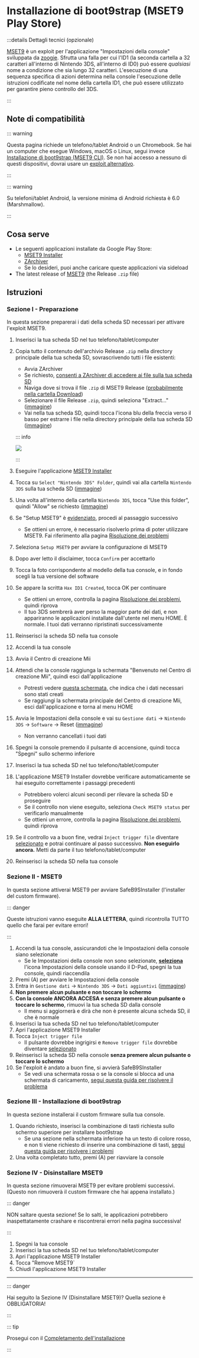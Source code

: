# Installazione di boot9strap (MSET9 Play Store)

:::details Dettagli tecnici (opzionale)

[MSET9](https://github.com/zoogie/MSET9) è un exploit per l'applicazione "Impostazioni della console" sviluppata da [zoogie](https://github.com/zoogie). Sfrutta una falla per cui l'ID1 (la seconda cartella a 32 caratteri all'interno di Nintendo 3DS, all'interno di ID0) può essere _qualsiasi_ nome a condizione che sia lungo 32 caratteri. L'esecuzione di una sequenza specifica di azioni determina nella console l'esecuzione delle istruzioni codificate nel nome della cartella ID1, che può essere utilizzato per garantire pieno controllo del 3DS.

:::

## Note di compatibilità

::: warning

Questa pagina richiede un telefono/tablet Android o un Chromebook. Se hai un computer che esegue Windows, macOS o Linux, segui invece [Installazione di boot9strap (MSET9 CLI)](installing-boot9strap-\(mset9-cli\)). Se non hai accesso a nessuno di questi dispositivi, dovrai usare un [exploit alternativo](https://wiki.hacks.guide/wiki/3DS:Alternate_Exploits).

:::

::: warning

Su telefoni/tablet Android, la versione minima di Android richiesta è 6.0 (Marshmallow).

:::

## Cosa serve

- Le seguenti applicazioni installate da Google Play Store:
    - [MSET9 Installer](https://play.google.com/store/apps/details?id=moe.saru.homebrew.console3ds.mset9_installer_android)
    - [ZArchiver](https://play.google.com/store/apps/details?id=ru.zdevs.zarchiver)
    - Se lo desideri, puoi anche caricare queste applicazioni via sideload
- The latest release of [MSET9](https://github.com/hacks-guide/MSET9/releases/latest) (the Release `.zip` file)

## Istruzioni

### Sezione I - Preparazione

In questa sezione preparerai i dati della scheda SD necessari per attivare l'exploit MSET9.

1. Inserisci la tua scheda SD nel tuo telefono/tablet/computer

2. Copia tutto il contenuto dell'archivio Release `.zip` nella directory principale della tua scheda SD, sovrascrivendo tutti i file esistenti:

    - Avvia ZArchiver
    - Se richiesto, [consenti a ZArchiver di accedere ai file sulla tua scheda SD](/images/screenshots/mset9/zarchiver-allow.png)
    - Naviga dove si trova il file `.zip` di MSET9 Release ([probabilmente nella cartella Download](/images/screenshots/mset9/zarchiver-zip-location.png))
    - Selezionare il file Release `.zip`, quindi seleziona "Extract..." ([immagine](/images/screenshots/mset9/zarchiver-extract-1.png))
    - Vai nella tua scheda SD, quindi tocca l'icona blu della freccia verso il basso per estrarre i file nella directory principale della tua scheda SD ([immagine](/images/screenshots/mset9/zarchiver-extract-2.png))

    ::: info

    ![](/images/screenshots/mset9/mset9-root-layout-android.png)

    :::

3. Eseguire l'applicazione [MSET9 Installer](/images/screenshots/mset9/mset9-setup-android.png)

4. Tocca su `Select "Nintendo 3DS" Folder`, quindi vai alla cartella `Nintendo 3DS` sulla tua scheda SD ([immagine](/images/screenshots/mset9/select-mset9-folder-1.png))

5. Una volta all'interno della cartella `Nintendo 3DS`, tocca "Use this folder", quindi "Allow" se richiesto ([immagine](/images/screenshots/mset9/select-mset9-folder-2.png))

6. Se "Setup MSET9" è [evidenziato](/images/screenshots/mset9/setup-mset9-highlighted.png), procedi al passaggio successivo
    - Se ottieni un errore, è necessario risolverlo prima di poter utilizzare MSET9. Fai riferimento alla pagina [Risoluzione dei problemi](troubleshooting-mset9)

7. Seleziona `Setup MSET9` per avviare la configurazione di MSET9

8. Dopo aver letto il disclaimer, tocca `Confirm` per accettarlo

9. Tocca la foto corrispondente al modello della tua console, e in fondo scegli la tua versione del software

10. Se appare la scritta `Hax ID1 Created`, tocca OK per continuare
    - Se ottieni un errore, controlla la pagina [Risoluzione dei problemi](troubleshooting-mset9), quindi riprova
    - Il tuo 3DS sembrerà aver perso la maggior parte dei dati, e non appariranno le applicazioni installate dall'utente nel menu HOME. È normale. I tuoi dati verranno ripristinati successivamente

11. Reinserisci la scheda SD nella tua console

12. Accendi la tua console

13. Avvia il Centro di creazione Mii

14. Attendi che la console raggiunga la schermata "Benvenuto nel Centro di creazione Mii", quindi esci dall'applicazione
    - Potresti vedere [questa schermata](/images/screenshots/mset9/mii-extdata.png), che indica che i dati necessari sono stati creati
    - Se raggiungi la schermata principale del Centro di creazione Mii, esci dall'applicazione e torna al menu HOME

15. Avvia le Impostazioni della console e vai su `Gestione dati` -> `Nintendo 3DS` -> `Software` -> Reset ([immagine](/images/screenshots/database-reset.jpg))
    - Non verranno cancellati i tuoi dati

16. Spegni la console premendo il pulsante di accensione, quindi tocca "Spegni" sullo schermo inferiore

17. Inserisci la tua scheda SD nel tuo telefono/tablet/computer

18. L'applicazione MSET9 Installer dovrebbe verificare automaticamente se hai eseguito correttamente i passaggi precedenti
    - Potrebbero volerci alcuni secondi per rilevare la scheda SD e proseguire
    - Se il controllo non viene eseguito, seleziona `Check MSET9 status` per verificarlo manualmente
    - Se ottieni un errore, controlla la pagina [Risoluzione dei problemi](troubleshooting-mset9), quindi riprova

19. Se il controllo va a buon fine, vedrai `Inject trigger file` diventare [selezionato](/images/screenshots/mset9/inject-trigger-highlighted.png) e potrai continuare al passo successivo. **Non eseguirlo ancora.** Metti da parte il tuo telefono/tablet/computer

20. Reinserisci la scheda SD nella tua console

### Sezione II - MSET9

In questa sezione attiverai MSET9 per avviare SafeB9SInstaller (l'installer del custom firmware).

::: danger

Queste istruzioni vanno eseguite **ALLA LETTERA**, quindi ricontrolla TUTTO quello che farai per evitare errori!

:::

1. Accendi la tua console, assicurandoti che le Impostazioni della console siano selezionate
    - Se le Impostazioni della console non sono selezionate, **[seleziona](/images/screenshots/mset9/hover-settings.png)** l'icona Impostazioni della console usando il D-Pad, spegni la tua console, quindi riaccendila
2. Premi (A) per avviare le Impostazioni della console
3. Entra in `Gestione dati` -> `Nintendo 3DS` -> `Dati aggiuntivi` ([immagine](/images/screenshots/bb3/settings-extdata.png))
4. **Non premere alcun pulsante e non toccare lo schermo**
5. **Con la console ANCORA ACCESA e senza premere alcun pulsante o toccare lo schermo**, rimuovi la tua scheda SD dalla console
    - Il menu si aggiornerà e dirà che non è presente alcuna scheda SD, il che è normale
6. Inserisci la tua scheda SD nel tuo telefono/tablet/computer
7. Apri l'applicazione MSET9 Installer
8. Tocca `Inject trigger file`
    - Il pulsante dovrebbe ingrigirsi e `Remove trigger file` dovrebbe diventare [selezionato](/images/screenshots/mset9/remove-trigger-highlighted.png)
9. Reinserisci la scheda SD nella console **senza premere alcun pulsante o toccare lo schermo**
10. Se l'exploit è andato a buon fine, si avvierà SafeB9SInstaller
    - Se vedi una schermata rossa o se la console si blocca ad una schermata di caricamento, [segui questa guida per risolvere il problema](troubleshooting-mset9)

### Sezione III - Installazione di boot9strap

In questa sezione installerai il custom firmware sulla tua console.

1. Quando richiesto, inserisci la combinazione di tasti richiesta sullo schermo superiore per installare boot9strap
    - Se una sezione nella schermata inferiore ha un testo di colore rosso, e non ti viene richiesto di inserire una combinazione di tasti, [segui questa guida per risolvere i problemi](troubleshooting-mset9)
2. Una volta completato tutto, premi (A) per riavviare la console

<!--@include: ./_include/configure-luma3ds.md -->

### Sezione IV - Disinstallare MSET9

In questa sezione rimuoverai MSET9 per evitare problemi successivi. (Questo non rimuoverà il custom firmware che hai appena installato.)

::: danger

NON saltare questa sezione! Se lo salti, le applicazioni potrebbero inaspettatamente crashare e riscontrerai errori nella pagina successiva!

:::

1. Spegni la tua console
2. Inserisci la tua scheda SD nel tuo telefono/tablet/computer
3. Apri l'applicazione MSET9 Installer
4. Tocca "Remove MSET9\`
5. Chiudi l'applicazione MSET9 Installer

<!--@include: ./_include/luma3ds-installed-note.md -->

___

::: danger

Hai seguito la Sezione IV (Disinstallare MSET9)? Quella sezione è OBBLIGATORIA!

:::

::: tip

Prosegui con il [Completamento dell'installazione](finalizing-setup)

:::
